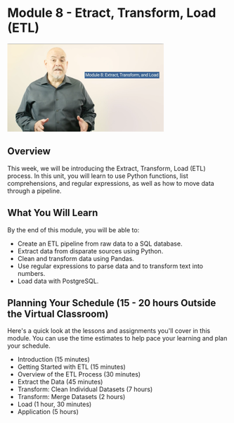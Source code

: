 # Module 8 - Etract, Transform, Load (ETL)

<img src="./Images/Dr_David_Reed_ETL.png" alt="Module 8 - ETL" height="200"/>

## Overview
This week, we will be introducing the Extract, Transform, Load (ETL) process. In this unit, you will learn to use Python functions, list comprehensions, and regular expressions, as well as how to move data through a pipeline.

## What You Will Learn
By the end of this module, you will be able to: 

* Create an ETL pipeline from raw data to a SQL database.
* Extract data from disparate sources using Python.
* Clean and transform data using Pandas.
* Use regular expressions to parse data and to transform text into numbers.
* Load data with PostgreSQL.

## Planning Your Schedule (15 - 20 hours Outside the Virtual Classroom)
Here's a quick look at the lessons and assignments you'll cover in this module. You can use the time estimates to help pace your learning and plan your schedule.

* Introduction (15 minutes)
* Getting Started with ETL (15 minutes)
* Overview of the ETL Process (30 minutes)
* Extract the Data (45 minutes)
* Transform: Clean Individual Datasets (7 hours)
* Transform: Merge Datasets (2 hours)
* Load (1 hour, 30 minutes)
* Application (5 hours)